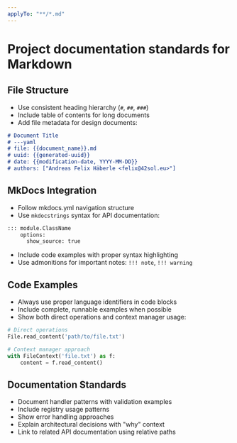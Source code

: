 ```yaml
---
applyTo: "**/*.md"
---
```

# Project documentation standards for Markdown

## File Structure
- Use consistent heading hierarchy (`#`, `##`, `###`)
- Include table of contents for long documents
- Add file metadata for design documents:
```markdown
# Document Title
# ---yaml
# file: {{document_name}}.md
# uuid: {{generated-uuid}}
# date: {{modification-date, YYYY-MM-DD}}
# authors: ["Andreas Felix Häberle <felix@42sol.eu>"]
```

## MkDocs Integration
- Follow mkdocs.yml navigation structure
- Use `mkdocstrings` syntax for API documentation:
```markdown
::: module.ClassName
    options:
      show_source: true
```
- Include code examples with proper syntax highlighting
- Use admonitions for important notes: `!!! note`, `!!! warning`

## Code Examples
- Always use proper language identifiers in code blocks
- Include complete, runnable examples when possible
- Show both direct operations and context manager usage:
```python
# Direct operations
File.read_content('path/to/file.txt')

# Context manager approach  
with FileContext('file.txt') as f:
    content = f.read_content()
```

## Documentation Standards
- Document handler patterns with validation examples
- Include registry usage patterns
- Show error handling approaches
- Explain architectural decisions with "why" context
- Link to related API documentation using relative paths
